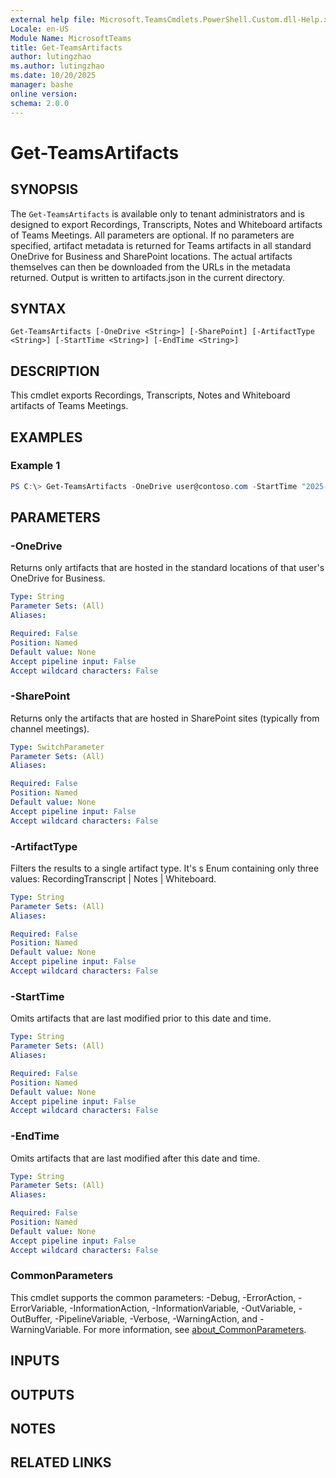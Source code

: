 ```yaml
---
external help file: Microsoft.TeamsCmdlets.PowerShell.Custom.dll-Help.xml
Locale: en-US
Module Name: MicrosoftTeams
title: Get-TeamsArtifacts
author: lutingzhao
ms.author: lutingzhao
ms.date: 10/20/2025
manager: bashe
online version:
schema: 2.0.0
---
```


# Get-TeamsArtifacts

## SYNOPSIS
The `Get-TeamsArtifacts` is available only to tenant administrators and is designed to export Recordings, Transcripts, Notes and Whiteboard artifacts of Teams Meetings. All parameters are optional. If no parameters are specified, artifact metadata is returned for Teams artifacts in all standard OneDrive for Business and SharePoint locations. The actual artifacts themselves can then be downloaded from the URLs in the metadata returned. Output is written to artifacts.json in the current directory.

## SYNTAX
```
Get-TeamsArtifacts [-OneDrive <String>] [-SharePoint] [-ArtifactType <String>] [-StartTime <String>] [-EndTime <String>]
```

## DESCRIPTION
This cmdlet exports Recordings, Transcripts, Notes and Whiteboard artifacts of Teams Meetings.

## EXAMPLES

### Example 1
```powershell
PS C:\> Get-TeamsArtifacts -OneDrive user@contoso.com -StartTime "2025-06-20" -EndTime "2025-06-26"
```

## PARAMETERS

### -OneDrive
Returns only artifacts that are hosted in the standard locations of that user's OneDrive for Business.

```yaml
Type: String
Parameter Sets: (All)
Aliases:

Required: False
Position: Named
Default value: None
Accept pipeline input: False
Accept wildcard characters: False
```

### -SharePoint
Returns only the artifacts that are hosted in SharePoint sites (typically from channel meetings).

```yaml
Type: SwitchParameter
Parameter Sets: (All)
Aliases:

Required: False
Position: Named
Default value: None
Accept pipeline input: False
Accept wildcard characters: False
```

### -ArtifactType
Filters the results to a single artifact type. It's s Enum containing only three values: RecordingTranscript | Notes | Whiteboard.

```yaml
Type: String
Parameter Sets: (All)
Aliases:

Required: False
Position: Named
Default value: None
Accept pipeline input: False
Accept wildcard characters: False
```

### -StartTime
Omits artifacts that are last modified prior to this date and time.

```yaml
Type: String
Parameter Sets: (All)
Aliases:

Required: False
Position: Named
Default value: None
Accept pipeline input: False
Accept wildcard characters: False
```

### -EndTime
Omits artifacts that are last modified after this date and time.

```yaml
Type: String
Parameter Sets: (All)
Aliases:

Required: False
Position: Named
Default value: None
Accept pipeline input: False
Accept wildcard characters: False
```

### CommonParameters
This cmdlet supports the common parameters: -Debug, -ErrorAction, -ErrorVariable, -InformationAction, -InformationVariable, -OutVariable, -OutBuffer, -PipelineVariable, -Verbose, -WarningAction, and -WarningVariable. For more information, see [about_CommonParameters](https://go.microsoft.com/fwlink/?LinkID=113216).

## INPUTS

## OUTPUTS

## NOTES

## RELATED LINKS
